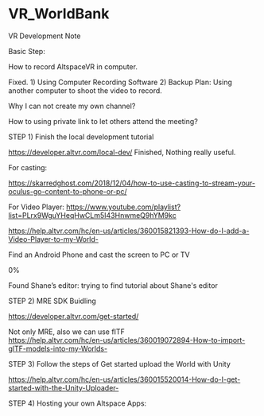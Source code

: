 # VR_WorldBank

VR Development Note 

 

Basic Step: 

How to record AltspaceVR in computer.  

Fixed. 1) Using Computer Recording Software 2) Backup Plan: Using another computer to shoot the video to record. 

Why I can not create my own channel? 

 

How to using private link to let others attend the meeting? 

 

 

STEP 1) Finish the local development tutorial 

https://developer.altvr.com/local-dev/ 
Finished, Nothing really useful.    
  
  

For casting: 

https://skarredghost.com/2018/12/04/how-to-use-casting-to-stream-your-oculus-go-content-to-phone-or-pc/ 

 For Video Player:
 https://www.youtube.com/playlist?list=PLrx9WguYHeqHwCLm5I43HnwmeQ9hYM9kc
 
 https://help.altvr.com/hc/en-us/articles/360015821393-How-do-I-add-a-Video-Player-to-my-World-

Find an Android Phone and cast the screen to PC or TV 

0% 

 

Found Shane’s editor:  trying to find tutorial about Shane's editor 

 

 

STEP 2) MRE SDK Buidling 

https://developer.altvr.com/get-started/    
  
  Not only MRE, also we can use fITF   
  https://help.altvr.com/hc/en-us/articles/360019072894-How-to-import-glTF-models-into-my-Worlds-

 

STEP 3) Follow the steps of Get started upload the World with Unity 

https://help.altvr.com/hc/en-us/articles/360015520014-How-do-I-get-started-with-the-Unity-Uploader- 

 

 

STEP 4) Hosting your own Altspace Apps: 

